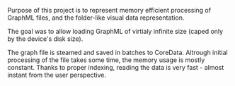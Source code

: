 Purpose of this project is to represent memory efficient processing of GraphML files, 
and the folder-like visual data representation.

The goal was to allow loading GraphML of virtialy infinite size (caped only by the device's disk size).

The graph file is steamed and saved in batches to CoreData.
Altrough initial processing of the file takes some time, the memory usage is mostly constant.
Thanks to proper indexing, reading the data is very fast - almost instant from the user perspective. 
